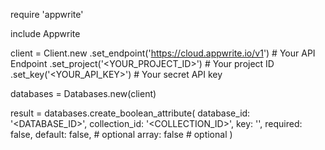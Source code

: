 require 'appwrite'

include Appwrite

client = Client.new
    .set_endpoint('https://cloud.appwrite.io/v1') # Your API Endpoint
    .set_project('&lt;YOUR_PROJECT_ID&gt;') # Your project ID
    .set_key('&lt;YOUR_API_KEY&gt;') # Your secret API key

databases = Databases.new(client)

result = databases.create_boolean_attribute(
    database_id: '<DATABASE_ID>',
    collection_id: '<COLLECTION_ID>',
    key: '',
    required: false,
    default: false, # optional
    array: false # optional
)
